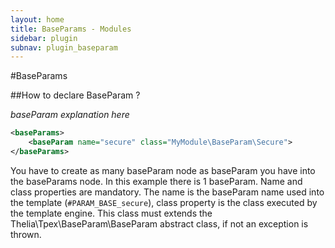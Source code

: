 ```yaml
---
layout: home
title: BaseParams - Modules
sidebar: plugin
subnav: plugin_baseparam
---
```


#BaseParams

##How to declare BaseParam ?

*baseParam explanation here*

```xml
<baseParams>
    <baseParam name="secure" class="MyModule\BaseParam\Secure">
</baseParams>
```

You have to create as many baseParam node as baseParam you have into the baseParams node. In this example there is 1
baseParam. Name and class properties are mandatory. The name is the baseParam name used into the template
(```#PARAM_BASE_secure```), class property is the class executed by the template
engine. This class must extends the Thelia\Tpex\BaseParam\BaseParam abstract class,
if not an exception is thrown.
